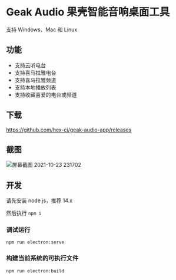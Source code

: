 # Geak Audio 果壳智能音响桌面工具

支持 Windows、Mac 和 Linux

## 功能

* 支持云听电台
* 支持喜马拉雅电台
* 支持喜马拉雅频道
* 支持本地播放列表
* 支持收藏喜爱的电台或频道

## 下载

https://github.com/hex-ci/geak-audio-app/releases

## 截图

![屏幕截图 2021-10-23 231702](https://user-images.githubusercontent.com/13709/138562255-20dd1f8b-fd02-461a-9543-190585a4e2f2.png)

## 开发

请先安装 node js，推荐 14.x

然后执行 `npm i`

### 调试运行

`npm run electron:serve`

### 构建当前系统的可执行文件

`npm run electron:build`
